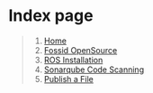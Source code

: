 # Index page

> 1. [Home](Home.md)
> 2. [Fossid OpenSource](Fossid.md)
> 3. [ROS Installation](./ROS.md)
> 4. [Sonarqube Code Scanning](./Sonarqube.md)
> 5. [Publish a File](Publish-a-File.md)
